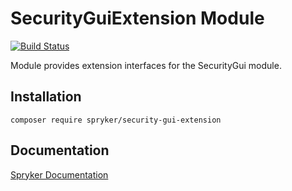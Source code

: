 # SecurityGuiExtension Module
[![Build Status](https://travis-ci.org/spryker/security-gui-extension.svg)](https://travis-ci.org/spryker/security-gui-extension)

Module provides extension interfaces for the SecurityGui module.

## Installation

```
composer require spryker/security-gui-extension
```

## Documentation

[Spryker Documentation](https://documentation.spryker.com/module_guide/overview.htm)
